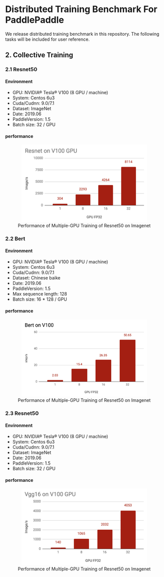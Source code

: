 # Distributed Training Benchmark For PaddlePaddle

We release distributed training benchmark in this repository. The following tasks will be included for user reference.

## 2. Collective Training

### 2.1 Resnet50

#### Environment

  - GPU: NVIDIA® Tesla® V100 (8 GPU / machine)
  - System: Centos 6u3
  - Cuda/Cudnn: 9.0/7.1
  - Dataset: ImageNet
  - Date: 2019.06
  - PaddleVersion: 1.5
  - Batch size: 32 / GPU

#### performance
<p align="center">
<img src="./img/resnet50_v100.png" width=400> <br />
Performance of Multiple-GPU Training of Resnet50 on Imagenet
</p>

### 2.2 Bert
#### Environment

  - GPU: NVIDIA® Tesla® V100 (8 GPU / machine)
  - System: Centos 6u3
  - Cuda/Cudnn: 9.0/7.1
  - Dataset: Chinese baike
  - Date: 2019.06
  - PaddleVersion: 1.5
  - Max sequence length: 128
  - Batch size: 16 * 128 / GPU
  
#### performance
<p align="center">
<img src="./img/bert_v100.png" width=400> <br />
Performance of Multiple-GPU Training of Resnet50 on Imagenet
</p>

### 2.3 Resnet50

#### Environment

  - GPU: NVIDIA® Tesla® V100 (8 GPU / machine)
  - System: Centos 6u3
  - Cuda/Cudnn: 9.0/7.1
  - Dataset: ImageNet
  - Date: 2019.06
  - PaddleVersion: 1.5
  - Batch size: 32 / GPU

#### performance
<p align="center">
<img src="./img/vgg16_fp32.png" width=400> <br />
Performance of Multiple-GPU Training of Resnet50 on Imagenet
</p>
